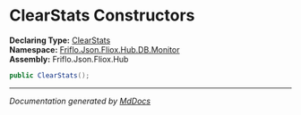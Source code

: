 ﻿<!--  
  <auto-generated>   
    The contents of this file were generated by a tool.  
    Changes to this file may be list if the file is regenerated  
  </auto-generated>   
-->

# ClearStats Constructors

**Declaring Type:** [ClearStats](../index.md)  
**Namespace:** [Friflo.Json.Fliox.Hub.DB.Monitor](../../index.md)  
**Assembly:** Friflo.Json.Fliox.Hub

```csharp
public ClearStats();
```
___

*Documentation generated by [MdDocs](https://github.com/ap0llo/mddocs)*
